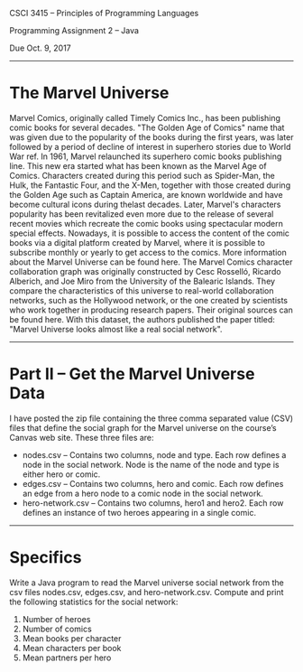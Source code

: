 CSCI 3415 – Principles of Programming Languages

Programming Assignment 2 – Java

Due Oct. 9, 2017 

-----------------
# The Marvel Universe

> 
Marvel Comics, originally called Timely Comics Inc., has been publishing comic books for several decades. "The Golden Age of Comics" name that was given due to the popularity of the books during the first years, was later followed by a period of decline of interest in superhero stories due to World War ref. In 1961, Marvel relaunched its superhero comic books publishing line. This new era started what has been known as the Marvel Age of Comics. Characters created during this period such as Spider-Man, the Hulk, the Fantastic Four, and the X-Men, together with those created during the Golden Age such as Captain America, are known worldwide and have become cultural icons during thelast decades. Later, Marvel's characters popularity has been revitalized even more due
to the release of several recent movies which recreate the comic books using
spectacular modern special effects. Nowadays, it is possible to access the content of the comic books via a digital platform created by Marvel, where it is possible to subscribe monthly or yearly to get access to the comics. More information about the Marvel Universe can be found here. The Marvel Comics character collaboration graph was originally constructed by Cesc Rosselló, Ricardo Alberich, and Joe Miro from the University of the Balearic Islands. They compare the characteristics of this universe to real-world collaboration networks, such
as the Hollywood network, or the one created by scientists who work together in
producing research papers. Their original sources can be found here. With this dataset, the authors published the paper titled: "Marvel Universe looks almost like a real social network".
>

-----------------


# Part II – Get the Marvel Universe Data
I have posted the zip file containing the three comma separated value (CSV) files that define the social graph for the Marvel universe on the course’s Canvas web site. These three files are:

 - nodes.csv – Contains two columns, node and type. Each row defines a
   node in the social network. Node is the name of the node and type is
   either hero or comic. 
 - edges.csv – Contains two columns, hero and
   comic. Each row defines an edge from a hero node to a comic node in
   the social network. 
 - hero-network.csv – Contains two columns, hero1
   and hero2. Each row defines an instance of two heroes appearing in a
   single comic.

-----------------

# Specifics
Write a Java program to read the Marvel universe social network from the csv files nodes.csv, edges.csv, and hero-network.csv. Compute and print the following statistics for the social network:

 1. Number of heroes
 2. Number of comics
 3. Mean books per character
 4. Mean characters per book
 5. Mean partners per hero
